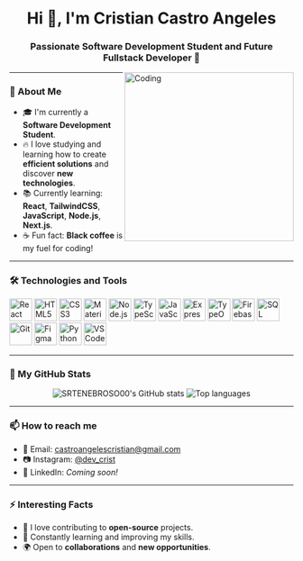 <h1 align="center">Hi 👋, I'm Cristian Castro Angeles</h1>
<h3 align="center">Passionate Software Development Student and Future Fullstack Developer 🚀</h3>

<img align="right" alt="Coding" width="300" src="https://media.giphy.com/media/qgQUggAC3Pfv687qPC/giphy.gif">

---

### 🌟 About Me
- 🎓 I'm currently a **Software Development Student**.
- 🔥 I love studying and learning how to create **efficient solutions** and discover **new technologies**.
- 📚 Currently learning: **React**, **TailwindCSS**, **JavaScript**, **Node.js**, **Next.js**.
- ☕ Fun fact: **Black coffee** is my fuel for coding!

---

### 🛠️ Technologies and Tools
<p align="left">
  <img src="https://cdn.jsdelivr.net/gh/devicons/devicon/icons/react/react-original.svg" alt="React" width="40" height="40"/>
  <img src="https://cdn.jsdelivr.net/gh/devicons/devicon/icons/html5/html5-original.svg" alt="HTML5" width="40" height="40"/>
  <img src="https://cdn.jsdelivr.net/gh/devicons/devicon/icons/css3/css3-original.svg" alt="CSS3" width="40" height="40"/>
  <img src="https://cdn.jsdelivr.net/gh/devicons/devicon/icons/materialui/materialui-original.svg" alt="MaterialUI" width="40" height="40"/>
  <img src="https://cdn.jsdelivr.net/gh/devicons/devicon/icons/nodejs/nodejs-original.svg" alt="Node.js" width="40" height="40"/>
  <img src="https://cdn.jsdelivr.net/gh/devicons/devicon/icons/typescript/typescript-original.svg" alt="TypeScript" width="40" height="40"/>
  <img src="https://cdn.jsdelivr.net/gh/devicons/devicon/icons/javascript/javascript-original.svg" alt="JavaScript" width="40" height="40"/>
  <img src="https://cdn.jsdelivr.net/gh/devicons/devicon/icons/express/express-original.svg" alt="Express" width="40" height="40"/>
  <img src="https://cdn.jsdelivr.net/gh/devicons/devicon/icons/typeorm/typeorm-original.svg" alt="TypeORM" width="40" height="40"/>
  <img src="https://cdn.jsdelivr.net/gh/devicons/devicon/icons/firebase/firebase-plain.svg" alt="Firebase" width="40" height="40"/>
  <img src="https://cdn.jsdelivr.net/gh/devicons/devicon/icons/mysql/mysql-original.svg" alt="SQL" width="40" height="40"/>
  <img src="https://cdn.jsdelivr.net/gh/devicons/devicon/icons/git/git-original.svg" alt="Git" width="40" height="40"/>
  <img src="https://cdn.jsdelivr.net/gh/devicons/devicon/icons/figma/figma-original.svg" alt="Figma" width="40" height="40"/>
  <img src="https://cdn.jsdelivr.net/gh/devicons/devicon/icons/python/python-original.svg" alt="Python" width="40" height="40"/>
  <img src="https://cdn.jsdelivr.net/gh/devicons/devicon/icons/vscode/vscode-original.svg" alt="VSCode" width="40" height="40"/>
</p>

---

### 🚀 My GitHub Stats
<p align="center">
  <img src="https://github-readme-stats.vercel.app/api?username=SRTENEBROSO00&show_icons=true&theme=radical" alt="SRTENEBROSO00's GitHub stats" />
  <img src="https://github-readme-stats.vercel.app/api/top-langs/?username=SRTENEBROSO00&layout=compact&theme=radical" alt="Top languages" />
</p>

---

### 📫 How to reach me
- 📧 Email: [castroangelescristian@gmail.com](mailto:kristhian2600@gmail.com)
- 📷 Instagram: [@dev_crist](https://www.instagram.com/cristian_ang)
- 💼 LinkedIn: *Coming soon!*

---

### ⚡ Interesting Facts
- 🤝 I love contributing to **open-source** projects.
- 🧠 Constantly learning and improving my skills.
- 🌍 Open to **collaborations** and **new opportunities**.
